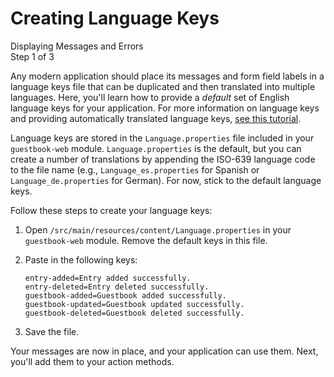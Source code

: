 # Creating Language Keys [](id=creating-language-keys)

<div class="learn-path-step">
    <p>Displaying Messages and Errors<br>Step 1 of 3</p>
</div>

Any modern application should place its messages and form field labels in a 
language keys file that can be duplicated and then translated into multiple 
languages. Here, you'll learn how to provide a *default* set of English language 
keys for your application. For more information on language keys and providing 
automatically translated language keys, 
[see this tutorial](/develop/tutorials/-/knowledge_base/7-1/automatically-generating-language-files).

Language keys are stored in the `Language.properties` file included in your 
`guestbook-web` module. `Language.properties` is the default, but you can create 
a number of translations by appending the ISO-639 language code to the file name
(e.g., `Language_es.properties` for Spanish or `Language_de.properties` for
German). For now, stick to the default language keys. 

Follow these steps to create your language keys:

1.  Open `/src/main/resources/content/Language.properties` in your 
    `guestbook-web` module. Remove the default keys in this file. 

2.  Paste in the following keys: 

        entry-added=Entry added successfully.
        entry-deleted=Entry deleted successfully.
        guestbook-added=Guestbook added successfully.
        guestbook-updated=Guestbook updated successfully.
        guestbook-deleted=Guestbook deleted successfully.

3.  Save the file. 

Your messages are now in place, and your application can use them. Next, you'll 
add them to your action methods. 
